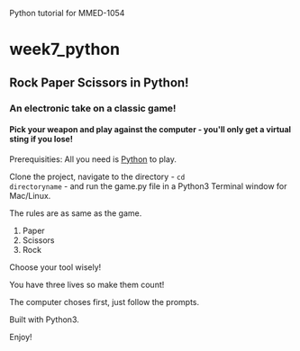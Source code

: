 Python tutorial for MMED-1054
# week7_python
## Rock Paper Scissors in Python!
### An electronic take on a classic game!
#### Pick your weapon and play against the computer - you'll only get a virtual sting if you lose!

Prerequisities: All you need is [Python](https://www.python.org) to play.

Clone the project, navigate to the directory - <code>cd directoryname</code> - and run the game.py file in a Python3 Terminal window for Mac/Linux.

The rules are as same as the game.

1. Paper
2. Scissors
3. Rock

Choose your tool wisely!

You have three lives so make them count!

The computer choses first, just follow the prompts.

Built with Python3.

Enjoy!